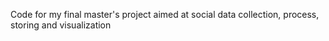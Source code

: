 Code for my final master's project aimed at social data collection, process, storing and visualization
